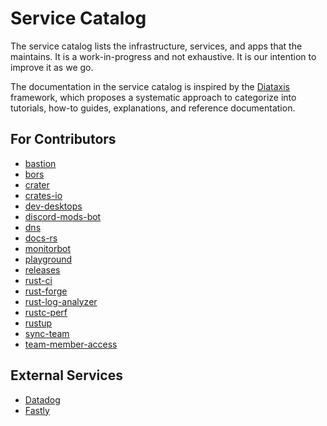 # Service Catalog

The service catalog lists the infrastructure, services, and apps that the
maintains. It is a work-in-progress and not exhaustive. It is our intention to
improve it as we go.

The documentation in the service catalog is inspired by the [Diataxis]
framework, which proposes a systematic approach to categorize into tutorials,
how-to guides, explanations, and reference documentation.

## For Contributors

- [bastion](./bastion/README.md)
- [bors](./bors/README.md)
- [crater](./crater/README.md)
- [crates-io](./crates-io/README.md)
- [dev-desktops](./dev-desktops/README.md)
- [discord-mods-bot](./discord-mods-bot/README.md)
- [dns](./dns/README.md)
- [docs-rs](./dns/README.md)
- [monitorbot](./monitorbot/README.md)
- [playground](./playground/README.md)
- [releases](./releases/README.md)
- [rust-ci](./rust-ci/README.md)
- [rust-forge](./rust-forge/README.md)
- [rust-log-analyzer](./rust-log-analyzer/README.md)
- [rustc-perf](./rustc-perf/README.md)
- [rustup](./rustup/README.md)
- [sync-team](./sync-team/README.md)
- [team-member-access](./team-member-access/README.md)

## External Services

- [Datadog](./datadog/README.md)
- [Fastly](./fastly/README.md)

[diataxis]: https://diataxis.fr/
